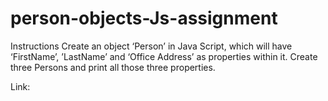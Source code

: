 # person-objects-Js-assignment

Instructions
Create an object ‘Person’ in Java Script,  which will have  ‘FirstName’, ’LastName’ and ‘Office Address’ as properties within it. Create three Persons and print all those three properties.

Link: 
